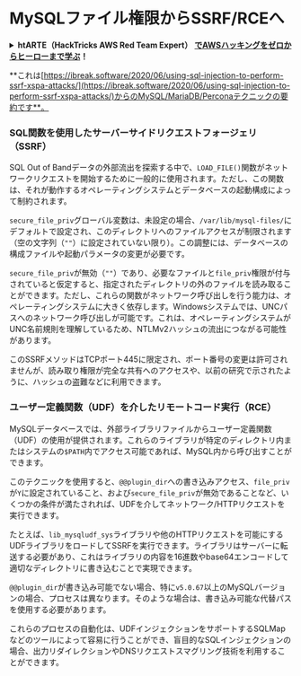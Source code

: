 # MySQLファイル権限からSSRF/RCEへ

<details>

<summary><strong>htARTE（HackTricks AWS Red Team Expert）</strong> <a href="https://training.hacktricks.xyz/courses/arte"><strong>でAWSハッキングをゼロからヒーローまで学ぶ</strong></a><strong>！</strong></summary>

HackTricksをサポートする他の方法：

* **HackTricksで企業を宣伝したい**または**HackTricksをPDFでダウンロードしたい**場合は、[**SUBSCRIPTION PLANS**](https://github.com/sponsors/carlospolop)をチェックしてください！
* [**公式PEASS＆HackTricksスウェグ**](https://peass.creator-spring.com)を入手する
* [**The PEASS Family**](https://opensea.io/collection/the-peass-family)を発見し、独占的な[**NFTs**](https://opensea.io/collection/the-peass-family)のコレクションをご覧ください
* **💬 [Discordグループ](https://discord.gg/hRep4RUj7f)**に参加するか、[telegramグループ](https://t.me/peass)に参加するか、**Twitter**で私をフォローする🐦 [**@carlospolopm**](https://twitter.com/carlospolopm)**。**
* **ハッキングトリックを共有するには、**[**HackTricks**](https://github.com/carlospolop/hacktricks)と[**HackTricks Cloud**](https://github.com/carlospolop/hacktricks-cloud)のGitHubリポジトリにPRを提出してください。

</details>

**これは[https://ibreak.software/2020/06/using-sql-injection-to-perform-ssrf-xspa-attacks/](https://ibreak.software/2020/06/using-sql-injection-to-perform-ssrf-xspa-attacks/)からのMySQL/MariaDB/Perconaテクニックの要約です**。

### SQL関数を使用したサーバーサイドリクエストフォージェリ（SSRF）

SQL Out of Bandデータの外部流出を探索する中で、`LOAD_FILE()`関数がネットワークリクエストを開始するために一般的に使用されます。ただし、この関数は、それが動作するオペレーティングシステムとデータベースの起動構成によって制約されます。

`secure_file_priv`グローバル変数は、未設定の場合、`/var/lib/mysql-files/`にデフォルトで設定され、このディレクトリへのファイルアクセスが制限されます（空の文字列（`""`）に設定されていない限り）。この調整には、データベースの構成ファイルや起動パラメータの変更が必要です。

`secure_file_priv`が無効（`""`）であり、必要なファイルと`file_priv`権限が付与されていると仮定すると、指定されたディレクトリの外のファイルを読み取ることができます。ただし、これらの関数がネットワーク呼び出しを行う能力は、オペレーティングシステムに大きく依存します。Windowsシステムでは、UNCパスへのネットワーク呼び出しが可能です。これは、オペレーティングシステムがUNC名前規則を理解しているため、NTLMv2ハッシュの流出につながる可能性があります。

このSSRFメソッドはTCPポート445に限定され、ポート番号の変更は許可されませんが、読み取り権限が完全な共有へのアクセスや、以前の研究で示されたように、ハッシュの盗難などに利用できます。

### ユーザー定義関数（UDF）を介したリモートコード実行（RCE）

MySQLデータベースでは、外部ライブラリファイルからユーザー定義関数（UDF）の使用が提供されます。これらのライブラリが特定のディレクトリ内またはシステムの`$PATH`内でアクセス可能であれば、MySQL内から呼び出すことができます。

このテクニックを使用すると、`@@plugin_dir`への書き込みアクセス、`file_priv`が`Y`に設定されていること、および`secure_file_priv`が無効であることなど、いくつかの条件が満たされれば、UDFを介してネットワーク/HTTPリクエストを実行できます。

たとえば、`lib_mysqludf_sys`ライブラリや他のHTTPリクエストを可能にするUDFライブラリをロードしてSSRFを実行できます。ライブラリはサーバーに転送する必要があり、これはライブラリの内容を16進数やbase64エンコードして適切なディレクトリに書き込むことで実現できます。

`@@plugin_dir`が書き込み可能でない場合、特に`v5.0.67`以上のMySQLバージョンの場合、プロセスは異なります。そのような場合は、書き込み可能な代替パスを使用する必要があります。

これらのプロセスの自動化は、UDFインジェクションをサポートするSQLMapなどのツールによって容易に行うことができ、盲目的なSQLインジェクションの場合、出力リダイレクションやDNSリクエストスマグリング技術を利用することができます。
